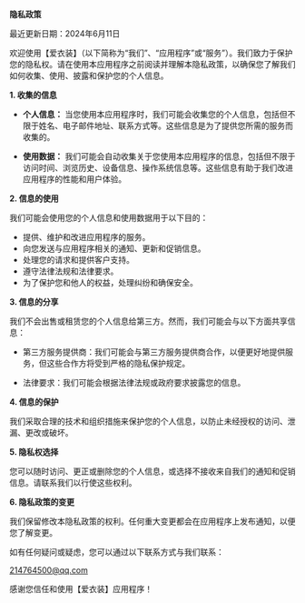 **隐私政策**

最近更新日期：2024年6月11日

欢迎使用【爱衣装】（以下简称为“我们”、“应用程序”或“服务”）。我们致力于保护您的隐私权。请在使用本应用程序之前阅读并理解本隐私政策，以确保您了解我们如何收集、使用、披露和保护您的个人信息。

**1. 收集的信息**

- **个人信息：** 当您使用本应用程序时，我们可能会收集您的个人信息，包括但不限于姓名、电子邮件地址、联系方式等。这些信息是为了提供您所需的服务而收集的。

- **使用数据：** 我们可能会自动收集关于您使用本应用程序的信息，包括但不限于访问时间、浏览历史、设备信息、操作系统信息等。这些信息有助于我们改进应用程序的性能和用户体验。

**2. 信息的使用**

我们可能会使用您的个人信息和使用数据用于以下目的：

- 提供、维护和改进应用程序的服务。
- 向您发送与应用程序相关的通知、更新和促销信息。
- 处理您的请求和提供客户支持。
- 遵守法律法规和法律要求。
- 为了保护您和他人的权益，处理纠纷和确保安全。

**3. 信息的分享**

我们不会出售或租赁您的个人信息给第三方。然而，我们可能会与以下方面共享信息：

- 第三方服务提供商：我们可能会与第三方服务提供商合作，以便更好地提供服务，但这些合作方将受到严格的隐私保护规定。

- 法律要求：我们可能会根据法律法规或政府要求披露您的信息。

**4. 信息的保护**

我们采取合理的技术和组织措施来保护您的个人信息，以防止未经授权的访问、泄漏、更改或破坏。

**5. 隐私权选择**

您可以随时访问、更正或删除您的个人信息，或选择不接收来自我们的通知和促销信息。请联系我们以行使这些权利。

**6. 隐私政策的变更**

我们保留修改本隐私政策的权利。任何重大变更都会在应用程序上发布通知，以便您了解变更。

如有任何疑问或疑虑，您可以通过以下联系方式与我们联系：

214764500@qq.com

感谢您信任和使用【爱衣装】应用程序！
